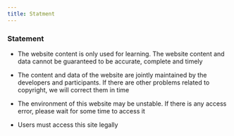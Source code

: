 ```yaml
---
title: Statment
---
```


### Statement 


- The website content is only used for learning. The website content and data cannot be guaranteed to be accurate, complete and timely

- The content and data of the website are jointly maintained by the developers and participants. If there are other problems related to copyright, we will correct them in time

- The environment of this website may be unstable. If there is any access error, please wait for some time to access it

- Users must access this site legally
